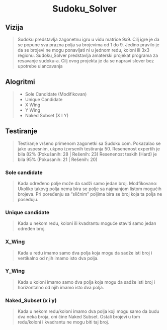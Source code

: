 # **<div align = "center">Sudoku_Solver</div>**


## Vizija
>Sudoku predstavlja zagonetnu igru u vidu matrice 9x9. Cilj igre je da se popune sva prazna polja sa brojevima od 1 do 9.
>Jedino pravilo je da se brojevi ne mogu ponavljati ni u jednom redu, koloni ili 3x3 regionu.
>Sudoku_Solver predstavlja amaterski projekat programa za resavanje sudoku-a. Cilj ovog projekta je da se napravi slover bez upotrebe ulancavanja


## Alogritmi
>+ Sole Candidate (Modifikovan)
>+ Unique Candidate
>+ X Wing
>+ Y Wing
>+ Naked Subset (X I Y)


## Testiranje
>Testiranje vršeno primenom zagonetki sa Sudoku.com. Pokazalao se jako uspesnim, ukpno izvrsenih  testiranja 50. 
>Resenenost expertih je bila 82% (Pokušanih: 28 | Rešenih: 23)
>Resenenost teskih (Hard) je bila 95% (Pokusanih: 21 | Rešenih: 20)

### Sole candidate
>Kada određeno polje može da sadži samo  jedan broj.
>Modfikovano: 
>Ukoliko takovg polja nema bira se polje sa najmanjom listom mogućih brojeva. Pri poređenju sa “sličnim” poljima bira se broj koja ta polja  ne poseduju.
 
### Unique candidate
>Kada u nekom redu, koloni ili kvadrantu moguće staviti samo jedan određen broj.

### X_Wing
>Kada u redu imamo samo dva polja koja mogu da sadže  isti broj i vertikalno od njih imamo isto dva polja.  

### Y_Wing
>Kada u koloni imamo samo dva polja koja mogu da sadže isti broj i horizontalno od njih  imamo isto dva polja.  

### Naked_Subset (x i y)
>Kada u nekom redu/koloni imamo dva polja koji mogu samo da budu dva neka broja, oni čine Naked Subset. 
>Ostali brojevi u tom redu/koloni  i kvadrantu ne mogu biti taj broj.



